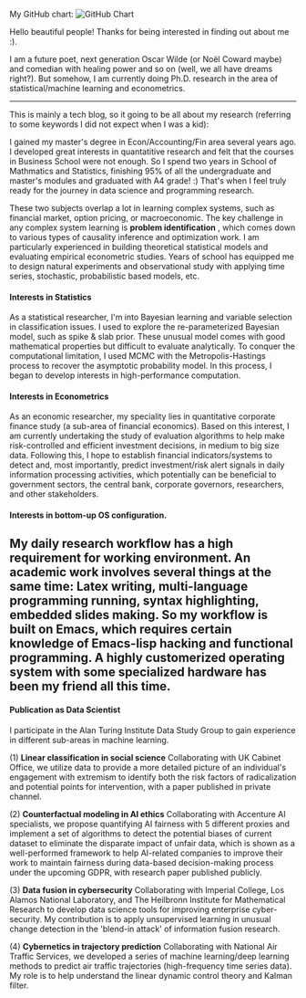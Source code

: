 ﻿My GitHub chart:
![GitHub Chart](https://ghchart.rshah.org/QiKatherine)

Hello beautiful people! Thanks for being interested in finding out about me :).

I am a future poet, next generation Oscar Wilde (or Noël Coward maybe) and comedian with healing power and so on (well, we all have dreams right?). But somehow, I am currently doing Ph.D. research in the area of statistical/machine learning and econometrics.  

-----
This is mainly a tech blog, so it going to be all about my research (referring to some keywords I did not expect when I was a kid):

I gained my master's degree in Econ/Accounting/Fin area several years ago. I developed great interests in quantatitive research and felt that the courses in Business School were not enough. So I spend two years in School of Mathmatics and Statistics, finishing 95% of all the undergraduate and master's modules and graduated with A4 grade! :) That's when I feel truly ready for the journey in data science and programming research. 

These two subjects overlap a lot in learning complex systems, such as financial market, option pricing, or macroeconomic. The key challenge in any complex system learning is **problem identification** , which comes down to various types of causality inference and optimization work. I am particularly experienced in building theoretical statistical models and evaluating empirical econometric studies. Years of school has equipped me to design natural experiments and observational study with applying time series, stochastic, probabilistic based models, etc.

#### Interests in Statistics
As a statistical researcher, I'm into Bayesian learning and variable selection in classification issues. I used to explore the re-parameterized Bayesian model, such as spike & slab prior. These unusual model comes with good mathematical properties but difficult to evaluate analytically. To conquer the computational limitation, I used MCMC with the Metropolis-Hastings process to recover the asymptotic probability model. In this process, I began to develop interests in high-performance computation. 

#### Interests in Econometrics
As an economic researcher, my speciality lies in quantitative corporate finance study (a sub-area of financial economics). Based on this interest, I am currently undertaking the study of evaluation algorithms to help make risk-controlled and efficient investment decisions, in medium to big size data. Following this, I hope to establish financial indicators/systems to detect and, most importantly, predict investment/risk alert signals in daily information processing activities, which potentially can be beneficial to government sectors, the central bank, corporate governors, researchers, and other stakeholders.

#### Interests in bottom-up OS configuration. 

My daily research workflow has a high requirement for working environment. An academic work involves several things at the same time: Latex writing, multi-language programming running, syntax highlighting, embedded slides making. So my workflow is built on Emacs, which requires certain knowledge of Emacs-lisp hacking and functional programming. A highly customerized operating system with some specialized hardware has been my friend all this time.
-----

#### Publication as Data Scientist
I participate in the Alan Turing Institute Data Study Group to gain experience in different sub-areas in machine learning.

(1) **Linear classification in social science** Collaborating with UK Cabinet Office, we utilize data to provide a more detailed picture of an individual's engagement with extremism to identify both the risk factors of radicalization and potential points for intervention, with a paper published in private channel.

(2) **Counterfactual modeling in AI ethics** Collaborating with Accenture AI specialists, we propose quantifying AI fairness with 5 different proxies and implement a set of algorithms to detect the potential biases of current dataset to eliminate the disparate impact of unfair data, which is shown as a well-performed framework to help AI-related companies to improve their work to maintain fairness during data-based decision-making process under the upcoming GDPR, with research paper published publicly.

(3) **Data fusion in cybersecurity** Collaborating with Imperial College, Los Alamos National Laboratory, and The Heilbronn Institute for Mathematical Research to develop data science tools for improving enterprise cyber-security. My contribution is to apply unsupervised learning in unusual change detection in the 'blend-in attack' of information fusion research. 

(4) **Cybernetics in trajectory prediction** Collaborating with National Air Traffic Services, we developed a series of machine learning/deep learning methods to predict air traffic trajectories (high-frequency time series data). My role is to help understand the linear dynamic control theory and Kalman filter. 






